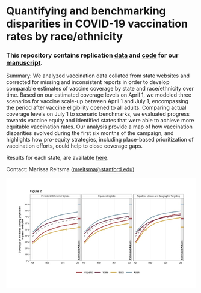 # Quantifying and benchmarking disparities in COVID-19 vaccination rates by race/ethnicity

### This repository contains replication [data](https://github.com/PPML/covid_vaccination_disparities/tree/main/data) and [code](https://github.com/PPML/covid_vaccination_disparities/tree/main/code) for our [manuscript](https://github.com/PPML/covid_vaccination_disparities/blob/main/Manuscript.pdf).

Summary: We analyzed vaccination data collated from state websites and corrected for missing and inconsistent reports in order to develop comparable estimates of vaccine coverage by state and race/ethnicity over time. Based on our estimated coverage levels on April 1, we modeled three scenarios for vaccine scale-up between April 1 and July 1, encompassing the period after vaccine eligibility opened to all adults. Comparing actual coverage levels on July 1 to scenario benchmarks, we evaluated progress towards vaccine equity and identified states that were able to achieve more equitable vaccination rates. Our analysis provide a map of how vaccination disparities evolved during the first six months of the campaign, and highlights how pro-equity strategies, including place-based prioritization of vaccination efforts, could help to close coverage gaps.
  
Results for each state, are available [here](https://github.com/PPML/covid_vaccination_disparities/blob/main/State%20Projections.pdf).

Contact: Marissa Reitsma (mreitsma@stanford.edu)

![National Projections of Vaccine Coverage, by Race/Ethnicity](https://github.com/PPML/covid_vaccination_disparities/blob/main/jpeg_figures/Figure%202.jpg)

